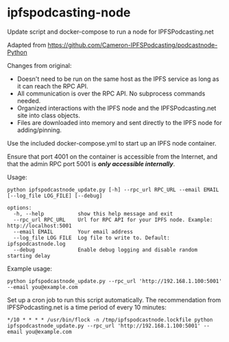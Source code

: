 # ipfspodcasting-node
Update script and docker-compose to run a node for IPFSPodcasting.net

Adapted from https://github.com/Cameron-IPFSPodcasting/podcastnode-Python

Changes from original:
* Doesn't need to be run on the same host as the IPFS service as long as it can reach the RPC API.
* All communication is over the RPC API. No subprocess commands needed.
* Organized interactions with the IPFS node and the IPFSPodcasting.net site into class objects.
* Files are downloaded into memory and sent directly to the IPFS node for adding/pinning. 

Use the included docker-compose.yml to start up an IPFS node container.

Ensure that port 4001 on the container is accessible from the Internet, and that the admin RPC port 5001 is **_only accessible internally_**.

Usage: 

    python ipfspodcastnode_update.py [-h] --rpc_url RPC_URL --email EMAIL [--log_file LOG_FILE] [--debug]

    options:
      -h, --help           show this help message and exit
      --rpc_url RPC_URL    Url for RPC API for your IPFS node. Example: http://localhost:5001
      --email EMAIL        Your email address
      --log_file LOG FILE  Log file to write to. Default: ipfspodcastnode.log
      --debug              Enable debug logging and disable random starting delay


Example usage:

    python ipfspodcastnode_update.py --rpc_url 'http://192.168.1.100:5001' --email you@example.com

Set up a cron job to run this script automatically. The recommendation from IPFSPodcasting.net is a time period of every 10 minutes:

    */10 * * * * /usr/bin/flock -n /tmp/ipfspodcastnode.lockfile python ipfspodcastnode_update.py --rpc_url 'http://192.168.1.100:5001' --email you@example.com


